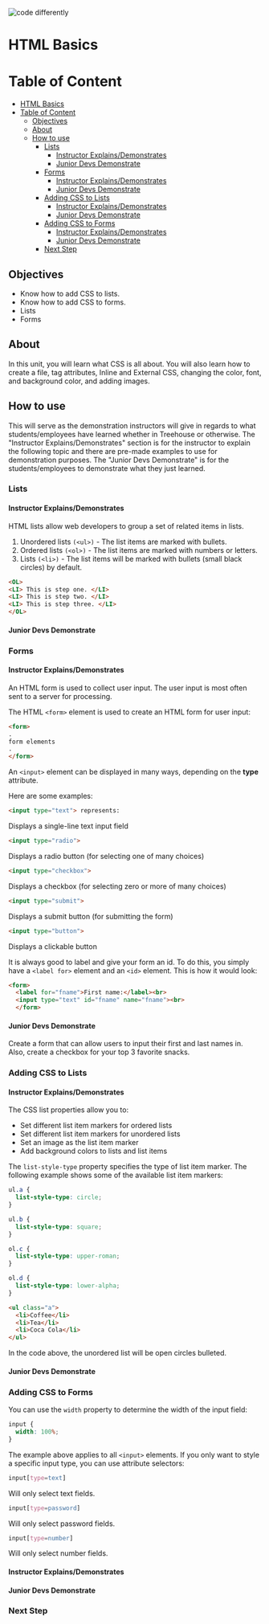 ![code differently](https://user-images.githubusercontent.com/54545904/91590200-f82ec600-e928-11ea-9433-eea450388abf.png)

# HTML Basics

# Table of Content

- [HTML Basics](#html-basics)
- [Table of Content](#table-of-content)
  - [Objectives](#objectives)
  - [About](#about)
  - [How to use](#how-to-use)
    - [Lists](#lists)
      - [Instructor Explains/Demonstrates](#instructor-explainsdemonstrates)
      - [Junior Devs Demonstrate](#junior-devs-demonstrate)
    - [Forms](#forms)
      - [Instructor Explains/Demonstrates](#instructor-explainsdemonstrates-1)
      - [Junior Devs Demonstrate](#junior-devs-demonstrate-1)
    - [Adding CSS to Lists](#adding-css-to-lists)
      - [Instructor Explains/Demonstrates](#instructor-explainsdemonstrates-2)
      - [Junior Devs Demonstrate](#junior-devs-demonstrate-2)
    - [Adding CSS to Forms](#adding-css-to-forms)
      - [Instructor Explains/Demonstrates](#instructor-explainsdemonstrates-3)
      - [Junior Devs Demonstrate](#junior-devs-demonstrate-3)
    - [Next Step](#next-step)

## Objectives

- Know how to add CSS to lists.
- Know how to add CSS to forms.
- Lists
- Forms

## About

In this unit, you will learn what CSS is all about. You will also learn how to create a file,  tag attributes, Inline and External CSS, changing the color, font, and background color, and adding images.


## How to use

This will serve as the demonstration instructors will give in regards to what students/employees have learned whether in Treehouse or otherwise. The "Instructor Explains/Demonstrates" section is for the instructor to explain the following topic and there are pre-made examples to use for demonstration purposes. The "Junior Devs Demonstrate" is for the students/employees to demonstrate what they just learned.

### Lists

#### Instructor Explains/Demonstrates

HTML lists allow web developers to group a set of related items in lists.

1. Unordered lists ```(<ul>)``` - The list items are marked with bullets.
2. Ordered lists ```(<ol>)``` - The list items are marked with numbers or letters.
3. Lists ```(<li>)``` - The list items will be marked with bullets (small black circles) by default.
```html
<OL>
<LI> This is step one. </LI>  
<LI> This is step two. </LI>
<LI> This is step three. </LI>
</OL>
```

#### Junior Devs Demonstrate


### Forms

#### Instructor Explains/Demonstrates

An HTML form is used to collect user input. The user input is most often sent to a server for processing.

The HTML ```<form>``` element is used to create an HTML form for user input:

```html
<form>
.
form elements
.
</form>
```

An ```<input>``` element can be displayed in many ways, depending on the **type** attribute.

Here are some examples:
```html
<input type="text"> represents: 
```
Displays a single-line text input field

```html
<input type="radio">
```
Displays a radio button (for selecting one of many choices)

```html
<input type="checkbox">	
```
Displays a checkbox (for selecting zero or more of many choices)

```html
<input type="submit">	
```
Displays a submit button (for submitting the form)

```html
<input type="button">	
```
Displays a clickable button

It is always good to label and give your form an id. To do this, you simply have a ```<label for>``` element and an ```<id>``` element. This is how it would look:
```html
<form>
  <label for="fname">First name:</label><br>
  <input type="text" id="fname" name="fname"><br>
  </form>
  ```


#### Junior Devs Demonstrate

Create a form that can allow users to input their first and last names in. Also, create a checkbox for your top 3 favorite snacks.

### Adding CSS to Lists

#### Instructor Explains/Demonstrates

The CSS list properties allow you to:

- Set different list item markers for ordered lists
- Set different list item markers for unordered lists
- Set an image as the list item marker
- Add background colors to lists and list items

The ```list-style-type``` property specifies the type of list item marker.
The following example shows some of the available list item markers:
```css
ul.a {
  list-style-type: circle;
}

ul.b {
  list-style-type: square;
}

ol.c {
  list-style-type: upper-roman;
}

ol.d {
  list-style-type: lower-alpha;
}
```

```html
<ul class="a">
  <li>Coffee</li>
  <li>Tea</li>
  <li>Coca Cola</li>
</ul>
```
In the code above, the unordered list will be open circles bulleted.



#### Junior Devs Demonstrate

### Adding CSS to Forms
You can use the ```width``` property to determine the width of the input field:

```css
input {
  width: 100%;
}
```
The example above applies to all ```<input>``` elements. If you only want to style a specific input type, you can use attribute selectors:

```css
input[type=text]
```
Will only select text fields.
```css
input[type=password]
``` 
Will only select password fields.
```css
input[type=number]
```
Will only select number fields.

#### Instructor Explains/Demonstrates

#### Junior Devs Demonstrate

### Next Step
